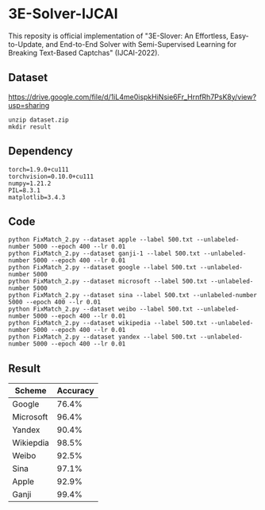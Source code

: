 # 3E-Solver-IJCAI

This reposity is official implementation of "3E-Slover: An Effortless, Easy-to-Update, and End-to-End Solver with Semi-Supervised Learning for Breaking Text-Based Captchas" (IJCAI-2022).

## Dataset
https://drive.google.com/file/d/1iL4me0ispkHiNsie6Fr_HrnfRh7PsK8y/view?usp=sharing

```
unzip dataset.zip
mkdir result
```

## Dependency
```
torch=1.9.0+cu111
torchvision=0.10.0+cu111
numpy=1.21.2
PIL=8.3.1
matplotlib=3.4.3
```

## Code
``` shell
python FixMatch_2.py --dataset apple --label 500.txt --unlabeled-number 5000 --epoch 400 --lr 0.01
python FixMatch_2.py --dataset ganji-1 --label 500.txt --unlabeled-number 5000 --epoch 400 --lr 0.01
python FixMatch_2.py --dataset google --label 500.txt --unlabeled-number 5000
python FixMatch_2.py --dataset microsoft --label 500.txt --unlabeled-number 5000
python FixMatch_2.py --dataset sina --label 500.txt --unlabeled-number 5000 --epoch 400 --lr 0.01
python FixMatch_2.py --dataset weibo --label 500.txt --unlabeled-number 5000 --epoch 400 --lr 0.01
python FixMatch_2.py --dataset wikipedia --label 500.txt --unlabeled-number 5000 --epoch 400 --lr 0.01
python FixMatch_2.py --dataset yandex --label 500.txt --unlabeled-number 5000 --epoch 400 --lr 0.01
```

## Result

| Scheme      | Accuracy    |
| ----------- | ----------- |
| Google      | 76.4%       |
| Microsoft   | 96.4%       |
| Yandex      | 90.4%       |
| Wikiepdia   | 98.5%       |
| Weibo       | 92.5%       |
| Sina        | 97.1%       |
| Apple       | 92.9%       |
| Ganji       | 99.4%       |
